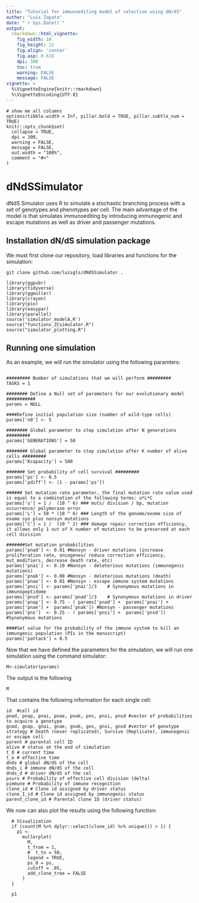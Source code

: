 ```yaml
---
title: "Tutorial for immunoediting model of selection using dN/dS"
author: "Luis Zapata"
date: "`r Sys.Date()`"
output:
  rmarkdown::html_vignette:
    fig_width: 18
    fig_height: 12
    fig.align: 'center'
    fig.asp: 0.618
    dpi: 300
    toc: true
    warning: FALSE
    message: FALSE
vignette: >
  %\VignetteEngine{knitr::rmarkdown}
  %\VignetteEncoding{UTF-8}
---
```


```{r setup, include = FALSE, echo=F}
# show me all columns
options(tibble.width = Inf, pillar.bold = TRUE, pillar.subtle_num = TRUE)
knitr::opts_chunk$set(
  collapse = TRUE,
  dpi = 300,
  warning = FALSE,
  message = FALSE,
  out.width = "100%",
  comment = "#>"
)
```

# dNdSSimulator
dNdS Simulator uses R to simulate a stochastic branching process with a set of genotypes and phenotypes per cell. The main advantage of the model is that simulates immunoediting by introducing immunogenic and escape mutations as well as driver and passenger mutations.


## Installation dN/dS simulation package

We must first clone our repository, load libraries and functions for the simulation:

```{bash clone,eval=F}
git clone github.com/luisgls/dNdSSimulator .
```

```{r dependencies, message=F}
library(ggpubr)
library(tidyverse)
library(ggmuller)
library(crayon)
library(pio)
library(easypar)
library(parallel)
source('simulator_modelA.R')
source("functions_ZCsimulator.R")
source("simulator_plotting.R")
```
## Running one simulation

As an example, we will run the simulator using the following paramters:

```{r parameters}

######### Number of simulations that we will perform #########
TASKS = 1

######## Define a Null set of parameters for our evolutionary model ###########
params = NULL

####Define initial population size (number of wild-type cells)
params['n0'] <- 5

######## Global parameter to stop simulation after N generations #########
params['GENERATIONS'] = 50

######## Global parameter to stop simulation after K number of alive cells #########
params['Kcapacity'] = 500

####### Set probability of cell survival #########
params['ps'] <- 0.5
params['pdiff'] <- (1 - params['ps'])

###### Set mutation rate parameter, the final mutation rate value used is equal to a combination of the following terms: u*L*C
params['u'] = 1 /  (10 ^ 6) ### muts/ division / bp, mutation occurrence/ polymerase error
params['L'] = 50 * (10 ^ 6) ### Length of the genome/exome size of exome syn plus nonsyn mutations
params['C'] = 1 /  (10 ^ 2) ### damage repair correction efficiency, it allows only 1 out of X number of mutations to be preserved at each cell division

#######Set mutation probabilities
params['pnad'] <- 0.01 #Nonsyn - driver mutations (increase proliferation rate, oncogenes/ reduce correction efficiency, mut_modifiers, decrease death rate, etc)
params['pnai'] <- 0.10 #Nonsyn - deleterious mutations (immunogenic mutations)
params['pnak'] <- 0.00 #Nonsyn - deleterious mutations (death)
params['pnae'] <- 0.01 #Nonsyn - escape immune system mutations
params['pnsi'] <- params['pnai']/3    # Synonymous mutations in immunopeptidome
params['pnsd'] <- params['pnad']/3    # Synonymous mutations in driver
params['pnap'] <- 0.75 - ( params['pnad'] +  params['pnai'] +  params['pnae'] +  params['pnak']) #Nonsyn - passenger mutations
params['pns']  <- 0.25 - ( params['pnsi'] +  params['pnsd']) #Synonymous mutations

####Set value for the probability of the immune system to kill an immungenic population (PIs in the manuscript)
params['pattack'] = 0.5
```

Now that we have defined the parameters for the simulation, we will run one simulation using the command simulator:

```{r simul1, cache=T}
M<-simulator(params)
```

The output is the following

```{r}
M
```

That contains the following information for each single cell:

```{r eval=F}
id  #cell id
pnad, pnap, pnai, pnae, pnak, pns, pnsi, pnsd #vector of probabilities to acquire a genotype
gnad, gnap, gnai, gnae, gnak, gns, gnsi, gnsd #vector of genotype
strategy # Death (never replicated), Survive (Replicate), immunogenic or escape cell
parent # parental cell ID
alive # status at the end of simulation
t_0 # current time
t_e # effective time
dnds # global dN/dS of the cell
dnds_i # immune dN/dS of the cell 
dnds_d # driver dN/dS of the cel
psurv # Probability of effective cell division (delta)
pimmune # Probability of immune recognition
clone_id # Clone id assigned by driver status
clone_I_id # Clone id assigned by immunogenic status
parent_clone_id # Parental clone ID (driver status)
```

We now can also plot the results using the following function:

```{r visualize,message=F,warning=F}
  # Visualization
  if (count(M %>% dplyr::select(clone_id) %>% unique()) > 1) {
    p1 <-
      mullerplot(
        M,
        t_from = 1,
        #  t_to = 50,
        legend = TRUE,
        ps_0 = ps,
        cutoff = .05,
        add_clone_tree = FALSE
      )
  }

  p1
```
